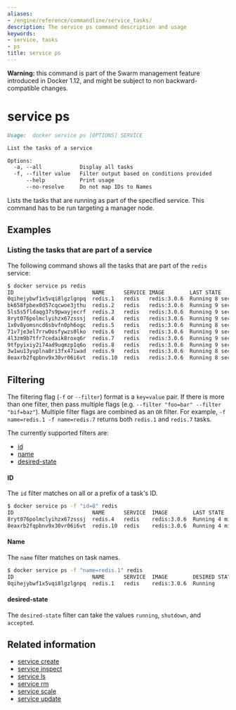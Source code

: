 ```yaml
---
aliases:
- /engine/reference/commandline/service_tasks/
description: The service ps command description and usage
keywords:
- service, tasks
- ps
title: service ps
---
```


**Warning:** this command is part of the Swarm management feature introduced in Docker 1.12, and might be subject to non backward-compatible changes.

# service ps

```Markdown
Usage:	docker service ps [OPTIONS] SERVICE

List the tasks of a service

Options:
  -a, --all            Display all tasks
  -f, --filter value   Filter output based on conditions provided
      --help           Print usage
      --no-resolve     Do not map IDs to Names
```

Lists the tasks that are running as part of the specified service. This command
has to be run targeting a manager node.


## Examples

### Listing the tasks that are part of a service

The following command shows all the tasks that are part of the `redis` service:

```bash
$ docker service ps redis
ID                         NAME      SERVICE IMAGE        LAST STATE          DESIRED STATE  NODE
0qihejybwf1x5vqi8lgzlgnpq  redis.1   redis   redis:3.0.6  Running 8 seconds   Running        manager1
bk658fpbex0d57cqcwoe3jthu  redis.2   redis   redis:3.0.6  Running 9 seconds   Running        worker2
5ls5s5fldaqg37s9pwayjecrf  redis.3   redis   redis:3.0.6  Running 9 seconds   Running        worker1
8ryt076polmclyihzx67zsssj  redis.4   redis   redis:3.0.6  Running 9 seconds   Running        worker1
1x0v8yomsncd6sbvfn0ph6ogc  redis.5   redis   redis:3.0.6  Running 8 seconds   Running        manager1
71v7je3el7rrw0osfywzs0lko  redis.6   redis   redis:3.0.6  Running 9 seconds   Running        worker2
4l3zm9b7tfr7cedaik8roxq6r  redis.7   redis   redis:3.0.6  Running 9 seconds   Running        worker2
9tfpyixiy2i74ad9uqmzp1q6o  redis.8   redis   redis:3.0.6  Running 9 seconds   Running        worker1
3w1wu13yuplna8ri3fx47iwad  redis.9   redis   redis:3.0.6  Running 8 seconds   Running        manager1
8eaxrb2fqpbnv9x30vr06i6vt  redis.10  redis   redis:3.0.6  Running 8 seconds   Running        manager1
```


## Filtering

The filtering flag (`-f` or `--filter`) format is a `key=value` pair. If there
is more than one filter, then pass multiple flags (e.g. `--filter "foo=bar" --filter "bif=baz"`).
Multiple filter flags are combined as an `OR` filter. For example,
`-f name=redis.1 -f name=redis.7` returns both `redis.1` and `redis.7` tasks.

The currently supported filters are:

* [id](#id)
* [name](#name)
* [desired-state](#desired-state)


#### ID

The `id` filter matches on all or a prefix of a task's ID.

```bash
$ docker service ps -f "id=8" redis
ID                         NAME      SERVICE  IMAGE        LAST STATE         DESIRED STATE  NODE
8ryt076polmclyihzx67zsssj  redis.4   redis    redis:3.0.6  Running 4 minutes  Running        worker1
8eaxrb2fqpbnv9x30vr06i6vt  redis.10  redis    redis:3.0.6  Running 4 minutes  Running        manager1
```

#### Name

The `name` filter matches on task names.

```bash
$ docker service ps -f "name=redis.1" redis
ID                         NAME      SERVICE  IMAGE        DESIRED STATE  LAST STATE         NODE
0qihejybwf1x5vqi8lgzlgnpq  redis.1   redis    redis:3.0.6  Running        Running 8 seconds  manager1
```


#### desired-state

The `desired-state` filter can take the values `running`, `shutdown`, and `accepted`.


## Related information

* [service create](service_create.md)
* [service inspect](service_inspect.md)
* [service ls](service_ls.md)
* [service rm](service_rm.md)
* [service scale](service_scale.md)
* [service update](service_update.md)

